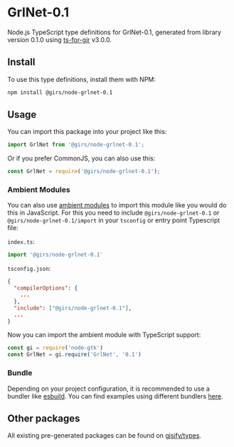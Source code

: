 
# GrlNet-0.1

Node.js TypeScript type definitions for GrlNet-0.1, generated from library version 0.1.0 using [ts-for-gir](https://github.com/gjsify/ts-for-gir) v3.0.0.


## Install

To use this type definitions, install them with NPM:
```bash
npm install @girs/node-grlnet-0.1
```

## Usage

You can import this package into your project like this:
```ts
import GrlNet from '@girs/node-grlnet-0.1';
```

Or if you prefer CommonJS, you can also use this:
```ts
const GrlNet = require('@girs/node-grlnet-0.1');
```

### Ambient Modules

You can also use [ambient modules](https://github.com/gjsify/ts-for-gir/tree/main/packages/cli#ambient-modules) to import this module like you would do this in JavaScript.
For this you need to include `@girs/node-grlnet-0.1` or `@girs/node-grlnet-0.1/import` in your `tsconfig` or entry point Typescript file:

`index.ts`:
```ts
import '@girs/node-grlnet-0.1'
```

`tsconfig.json`:
```json
{
  "compilerOptions": {
    ...
  },
  "include": ["@girs/node-grlnet-0.1"],
  ...
}
```

Now you can import the ambient module with TypeScript support: 

```ts
const gi = require('node-gtk')
const GrlNet = gi.require('GrlNet', '0.1')
```


### Bundle

Depending on your project configuration, it is recommended to use a bundler like [esbuild](https://esbuild.github.io/). You can find examples using different bundlers [here](https://github.com/gjsify/ts-for-gir/tree/main/examples).

## Other packages

All existing pre-generated packages can be found on [gjsify/types](https://github.com/gjsify/types).

